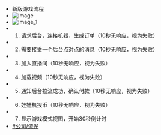 - 新版游戏流程
- ![image](https://yupic.oss-cn-shanghai.aliyuncs.com/20210719193047.png)
- ![image_1](https://yupic.oss-cn-shanghai.aliyuncs.com/20210719193051.png)
- 1. 请求后台，连接机器，生成订单（10秒无响应，视为失败）
- 2. 需要接受一个后台点对点的消息（10秒无响应，视为失败）
- 3. 加入直播间（10秒无响应，视为失败）
- 4. 加载视频（10秒无响应，视为失败）
- 5. 通知后台拉流成功，确认付款（10秒无响应，视为失败）
- 6. 娃娃机投币（10秒无响应，视为失败）
- 7. 显示游戏模式视图，开始30秒倒计时
- [#公司/流光](https://www.wolai.com/56BKHMNmCsJaQH6Ga9qvoy)
